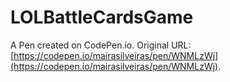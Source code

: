 # LOLBattleCardsGame

A Pen created on CodePen.io. Original URL: [https://codepen.io/mairasilveiras/pen/WNMLzWj](https://codepen.io/mairasilveiras/pen/WNMLzWj).

